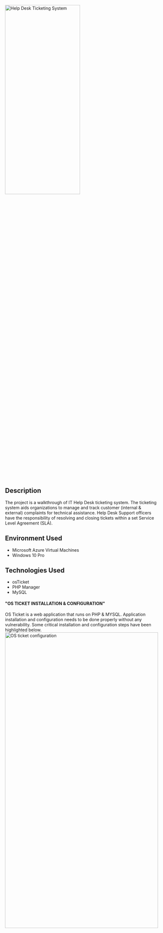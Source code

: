 <img src="https://i.imgur.com/kkwbHsi.jpg" height="40%" width="70%" alt="Help Desk Ticketing System"/>
<h2>Description</h2>
The project is a walkthrough of IT Help Desk ticketing system. The ticketing system aids organizations to manage and track customer (internal & external) complaints for technical assistance. Help Desk Support officers have the responsibility of resolving and closing tickets within a set Service Level Agreement (SLA).
<br />
<h2>Environment Used </h2>
<ul>
  <li>Microsoft Azure Virtual Machines</li>
  <li>Windows 10 Pro</li>
</ul> 
<h2>Technologies Used</h2>
<ul>
  <li>osTicket</li>
  <li>PHP Manager</li>
  <li>MySQL</li>
</ul> 
<h4><b>"OS TICKET INSTALLATION & CONFIGURATION"</b></h4>
OS Ticket is a web application that runs on PHP & MYSQL. Application installation and configuration needs to be done properly without any vulnerability. Some critical installation and configuration steps have been highlighted below.
<br/>
<img src="https://i.imgur.com/fa0fNDm.jpg" height="50%" width="100%" alt="OS ticket configuration"/>
<img src="https://i.imgur.com/yZtYUuG.png" height="50%" width="100%" alt="OS ticket configuration"/>
<img src="https://i.imgur.com/b2wAX63.png" height="40%" width="70%" alt="OS ticket configuration"/>
Correct file Permission during installation is important to avoid configuration error.
<img src="https://i.imgur.com/D11Ilyv.png" height="40%" width="70%" alt="OS ticket file permission"/>
<img src="https://i.imgur.com/uNV3VXu.png" height="40%" width="70%" alt="OS ticket file permission"/>
